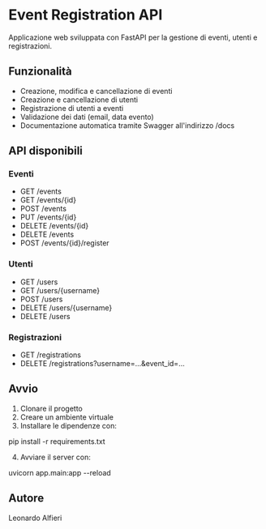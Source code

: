 # Event Registration API

Applicazione web sviluppata con FastAPI per la gestione di eventi, utenti e registrazioni.

## Funzionalità

- Creazione, modifica e cancellazione di eventi
- Creazione e cancellazione di utenti
- Registrazione di utenti a eventi
- Validazione dei dati (email, data evento)
- Documentazione automatica tramite Swagger all'indirizzo /docs

## API disponibili

### Eventi

- GET /events
- GET /events/{id}
- POST /events
- PUT /events/{id}
- DELETE /events/{id}
- DELETE /events
- POST /events/{id}/register

### Utenti

- GET /users
- GET /users/{username}
- POST /users
- DELETE /users/{username}
- DELETE /users

### Registrazioni

- GET /registrations
- DELETE /registrations?username=...&event_id=...

## Avvio

1. Clonare il progetto
2. Creare un ambiente virtuale
3. Installare le dipendenze con:

pip install -r requirements.txt

4. Avviare il server con:

uvicorn app.main:app --reload

## Autore

Leonardo Alfieri
